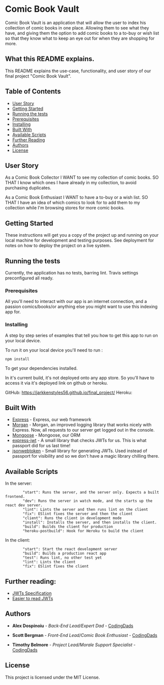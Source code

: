 # Comic Book Vault

Comic Book Vault is an application that will allow the user to index his collection of comic books in one place. Allowing them to see what they have, and giving them the option to add comic books to a to-buy or wish list so that they know what to keep an eye out for when they are shopping for more.

## What this README explains.

This README explains the use-case, functionality, and user story of our final project "Comic Book Vault".

## Table of Contents
  - [User Story](#user-story)
  - [Getting Started](#getting-started)
  - [Running the tests](#running-the-tests)
  - [Prerequisites](#prerequisites)
  - [Installing](#installing)
  - [Built With](#built-with)
  - [Available Scripts](#available-scripts)
  - [Further Reading](#further-reading)
  - [Authors](#authors)
  - [License](#license)

## User Story

As a Comic Book Collector
I WANT to see my collection of comic books.
SO THAT I know which ones I have already in my collection, to avoid purchasing duplicates.

As a Comic Book Enthusiast
I WANT to have a to-buy or a wish list.
SO THAT I have an idea of which comics to look for to add them to my collection while I'm browsing stores for more comic books.

## Getting Started

These instructions will get you a copy of the project up and running on your local machine for development and testing purposes. See deployment for notes on how to deploy the project on a live system.

## Running the tests

Currently, the application has no tests, barring lint. Travis settings preconfigured all ready.
### Prerequisites

All you'll need to interact with our app is an internet connection, and a passion comics/books/or anything else you might want to use this indexing app for. 
### Installing

A step by step series of examples that tell you how to get this app to run on your local device.

To run it on your local device you'll need to run :

```
npm install

```
To get your dependencies installed.


In it's current build, it's not deployed onto any app store. So you'll have to access it via it's deployed link on github or heroku.

GitHub: https://jarkkenstyles56.github.io/final_project/
Heroku:

## Built With

* [Express](https://expressjs.com/) - Express, our web framework
* [Morgan](https://www.npmjs.com/package/morgan) - Morgan, an improved logging library that works nicely with Express. Now, all requests to our server get logged out in the console. 
* [Mongoose](https://mongoosejs.com/) - Mongoose, our ORM
* [express-jwt](https://www.npmjs.com/package/express-jwt) - A small library that checks JWTs for us. This is what passport did for us last time!
* [jsonwebtoken](https://www.npmjs.com/package/jsonwebtoken) - Small library for generating JWTs. Used instead of passport for visibility and so we don't have a magic library chilling there.

## Available Scripts

In the server:
```
        "start": Runs the server, and the server only. Expects a built frontend.
        "dev": Runs the server in watch mode, and the starts up the react dev server.
        "lint": Lints the server and then runs lint on the client
        "fix": ESlint fixes the server and then the client
        "client": Runs the client in development mode
        "install": Installs the server, and then installs the client.
        "build": Builds the client for production
        "heroku-postbuild": Hook for Heroku to build the client
```
In the client:
```
        "start": Start the react development server
        "build": Builds a production react app
        "test": Runs lint, no other test yet
        "lint": Lints the client
        "fix": ESlint fixes the client
```


## Further reading:

* [JWTs Specification](https://tools.ietf.org/html/rfc7519)
* [Easier to read JWTs](https://jwt.io/introduction/)


## Authors

  - **Alex Dospinoiu** - *Back-End Lead/Expert Dad* -
    [CodingDads](https://github.com/adospinoiu)

  - **Scott Bergman** - *Front-End Lead/Comic Book Enthusiast* -
    [CodingDads](https://github.com/sbergman98)

  - **Timothy Belmore** - *Project Lead/Morale Support Specialist* -
    [CodingDads](https://github.com/JarkkenStyles56)

## License

This project is licensed under the MIT License.

